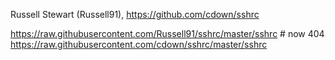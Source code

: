 
Russell Stewart (Russell91),
https://github.com/cdown/sshrc


https://raw.githubusercontent.com/Russell91/sshrc/master/sshrc # now 404
https://raw.githubusercontent.com/cdown/sshrc/master/sshrc
